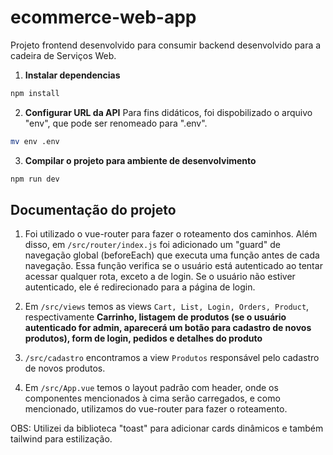 # ecommerce-web-app

Projeto frontend desenvolvido para consumir backend desenvolvido para a cadeira de Serviços Web.

1. **Instalar dependencias**

```sh
npm install
```

2. **Configurar URL da API**
  Para fins didáticos, foi dispobilizado o arquivo "env", que pode ser renomeado para ".env".

  ```bash
  mv env .env
  ```

3. **Compilar o projeto para ambiente de desenvolvimento**

```sh
npm run dev
```

## Documentação do projeto
1. Foi utilizado o vue-router para fazer o roteamento dos caminhos. Além disso, em `/src/router/index.js` foi adicionado um "guard" de navegação global (beforeEach) que executa uma função antes de cada navegação. Essa função verifica se o usuário está autenticado ao tentar acessar qualquer rota, exceto a de login. Se o usuário não estiver autenticado, ele é redirecionado para a página de login.

2. Em `/src/views` temos as views `Cart, List, Login, Orders, Product`, respectivamente **Carrinho, listagem de produtos (se o usuário autenticado for admin, aparecerá um botão para cadastro de novos produtos), form de login, pedidos e detalhes do produto**

3. `/src/cadastro` encontramos a view `Produtos` responsável pelo cadastro de novos produtos.

4. Em `/src/App.vue` temos o layout padrão com header, onde os componentes mencionados à cima serão carregados, e como mencionado, utilizamos do vue-router para fazer o roteamento.

OBS: Utilizei da biblioteca "toast" para adicionar cards dinâmicos e também tailwind para estilização.
